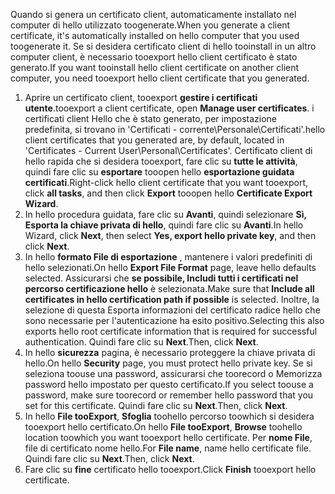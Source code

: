 <span data-ttu-id="cb942-101">Quando si genera un certificato client, automaticamente installato nel computer di hello utilizzato toogenerate.</span><span class="sxs-lookup"><span data-stu-id="cb942-101">When you generate a client certificate, it's automatically installed on hello computer that you used toogenerate it.</span></span> <span data-ttu-id="cb942-102">Se si desidera certificato client di hello tooinstall in un altro computer client, è necessario tooexport hello client certificato è stato generato.</span><span class="sxs-lookup"><span data-stu-id="cb942-102">If you want tooinstall hello client certificate on another client computer, you need tooexport hello client certificate that you generated.</span></span>                              

1. <span data-ttu-id="cb942-103">Aprire un certificato client, tooexport **gestire i certificati utente**.</span><span class="sxs-lookup"><span data-stu-id="cb942-103">tooexport a client certificate, open **Manage user certificates**.</span></span> <span data-ttu-id="cb942-104">i certificati client Hello che è stato generato, per impostazione predefinita, si trovano in 'Certificati - corrente\Personale\Certificati'.</span><span class="sxs-lookup"><span data-stu-id="cb942-104">hello client certificates that you generated are, by default, located in 'Certificates - Current User\Personal\Certificates'.</span></span> <span data-ttu-id="cb942-105">Certificato client di hello rapida che si desidera tooexport, fare clic su **tutte le attività**, quindi fare clic su **esportare** tooopen hello **esportazione guidata certificati**.</span><span class="sxs-lookup"><span data-stu-id="cb942-105">Right-click hello client certificate that you want tooexport, click **all tasks**, and then click **Export** tooopen hello **Certificate Export Wizard**.</span></span>
2. <span data-ttu-id="cb942-106">In hello procedura guidata, fare clic su **Avanti**, quindi selezionare **Sì, Esporta la chiave privata di hello**, quindi fare clic su **Avanti**.</span><span class="sxs-lookup"><span data-stu-id="cb942-106">In hello Wizard, click **Next**, then select **Yes, export hello private key**, and then click **Next**.</span></span>
3. <span data-ttu-id="cb942-107">In hello **formato File di esportazione** , mantenere i valori predefiniti di hello selezionati.</span><span class="sxs-lookup"><span data-stu-id="cb942-107">On hello **Export File Format** page, leave hello defaults selected.</span></span> <span data-ttu-id="cb942-108">Assicurarsi che **se possibile, Includi tutti i certificati nel percorso certificazione hello** è selezionata.</span><span class="sxs-lookup"><span data-stu-id="cb942-108">Make sure that **Include all certificates in hello certification path if possible** is selected.</span></span> <span data-ttu-id="cb942-109">Inoltre, la selezione di questa Esporta informazioni del certificato radice hello che sono necessarie per l'autenticazione ha esito positivo.</span><span class="sxs-lookup"><span data-stu-id="cb942-109">Selecting this also exports hello root certificate information that is required for successful authentication.</span></span> <span data-ttu-id="cb942-110">Quindi fare clic su **Next**.</span><span class="sxs-lookup"><span data-stu-id="cb942-110">Then, click **Next**.</span></span>
4. <span data-ttu-id="cb942-111">In hello **sicurezza** pagina, è necessario proteggere la chiave privata di hello.</span><span class="sxs-lookup"><span data-stu-id="cb942-111">On hello **Security** page, you must protect hello private key.</span></span> <span data-ttu-id="cb942-112">Se si seleziona toouse una password, assicurarsi che toorecord o Memorizza password hello impostato per questo certificato.</span><span class="sxs-lookup"><span data-stu-id="cb942-112">If you select toouse a password, make sure toorecord or remember hello password that you set for this certificate.</span></span> <span data-ttu-id="cb942-113">Quindi fare clic su **Next**.</span><span class="sxs-lookup"><span data-stu-id="cb942-113">Then, click **Next**.</span></span>
5. <span data-ttu-id="cb942-114">In hello **File tooExport**, **Sfoglia** toohello percorso toowhich si desidera tooexport hello certificato.</span><span class="sxs-lookup"><span data-stu-id="cb942-114">On hello **File tooExport**, **Browse** toohello location toowhich you want tooexport hello certificate.</span></span> <span data-ttu-id="cb942-115">Per **nome File**, file di certificato nome hello.</span><span class="sxs-lookup"><span data-stu-id="cb942-115">For **File name**, name hello certificate file.</span></span> <span data-ttu-id="cb942-116">Quindi fare clic su **Next**.</span><span class="sxs-lookup"><span data-stu-id="cb942-116">Then, click **Next**.</span></span>
6. <span data-ttu-id="cb942-117">Fare clic su **fine** certificato hello tooexport.</span><span class="sxs-lookup"><span data-stu-id="cb942-117">Click **Finish** tooexport hello certificate.</span></span>
